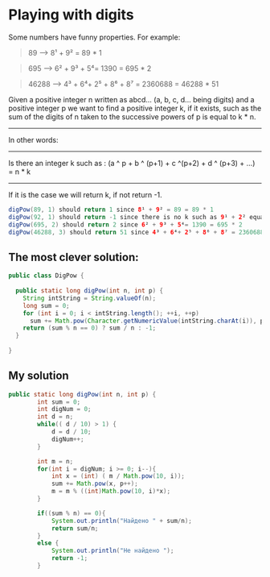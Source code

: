 # Playing with digits

Some numbers have funny properties. For example:

> 89 --> 8¹ + 9² = 89 * 1

> 695 --> 6² + 9³ + 5⁴= 1390 = 695 * 2

> 46288 --> 4³ + 6⁴+ 2⁵ + 8⁶ + 8⁷ = 2360688 = 46288 * 51

Given a positive integer n written as abcd... (a, b, c, d... being digits) and a positive integer p
we want to find a positive integer k, if it exists, such as the sum of the digits of n taken to the successive powers of p is equal to k * n.
***
In other words:
***
Is there an integer k such as : (a ^ p + b ^ (p+1) + c ^(p+2) + d ^ (p+3) + ...) = n * k
***
If it is the case we will return k, if not return -1.

```java
digPow(89, 1) should return 1 since 8¹ + 9² = 89 = 89 * 1
digPow(92, 1) should return -1 since there is no k such as 9¹ + 2² equals 92 * k
digPow(695, 2) should return 2 since 6² + 9³ + 5⁴= 1390 = 695 * 2
digPow(46288, 3) should return 51 since 4³ + 6⁴+ 2⁵ + 8⁶ + 8⁷ = 2360688 = 46288 * 51
```

## The most clever solution:
```java
public class DigPow {
  
  public static long digPow(int n, int p) {
    String intString = String.valueOf(n);
    long sum = 0;
    for (int i = 0; i < intString.length(); ++i, ++p)
      sum += Math.pow(Character.getNumericValue(intString.charAt(i)), p);
    return (sum % n == 0) ? sum / n : -1;
  }
  
}
```
## My solution
```java
public static long digPow(int n, int p) {
        int sum = 0;
        int digNum = 0;
        int d = n;
        while(( d / 10) > 1) {
            d = d / 10;
            digNum++;
        }

        int m = n;
        for(int i = digNum; i >= 0; i--){
            int x = (int) ( m / Math.pow(10, i));
            sum += Math.pow(x, p++);
            m = m % ((int)Math.pow(10, i)*x);
        }

        if((sum % n) == 0){
            System.out.println("Найдено " + sum/n);
            return sum/n;
        }
        else {
            System.out.println("Не найдено ");
            return -1;
        }
```

